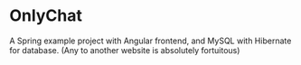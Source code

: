 # OnlyChat
A Spring example project with Angular frontend, and MySQL with Hibernate for database. (Any to another website is absolutely fortuitous)